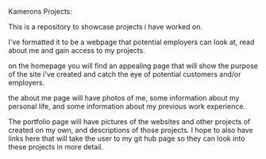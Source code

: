 Kamerons Projects:

This is a repository to showcase projects i have worked on.

I've formatted it to be a webpage that potential employers can look at, read about me and gain access to my projects.

on the homepage you will find an appealing page that will show the purpose of the site i've created and catch the eye of potential customers and/or employers.

the about me page will have photos of me, some information about my personal life, and some information about my previous work experience.

The portfolio page will have pictures of the websites and other projects of created on my own, and descriptions of those projects. I hope to also have links here that will take the user to my git hub page so they can look into these projects in more detail.



